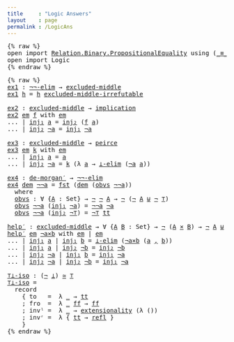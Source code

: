 ```yaml
---
title     : "Logic Answers"
layout    : page
permalink : /LogicAns
---
```


<pre class="Agda">{% raw %}
<a name="90" class="Keyword"
      >open</a
      ><a name="94"
      > </a
      ><a name="95" class="Keyword"
      >import</a
      ><a name="101"
      > </a
      ><a name="102" href="https://agda.github.io/agda-stdlib/Relation.Binary.PropositionalEquality.html#1" class="Module"
      >Relation.Binary.PropositionalEquality</a
      ><a name="139"
      > </a
      ><a name="140" class="Keyword"
      >using</a
      ><a name="145"
      > </a
      ><a name="146" class="Symbol"
      >(</a
      ><a name="147" href="https://agda.github.io/agda-stdlib/Agda.Builtin.Equality.html#83" class="Datatype Operator"
      >_&#8801;_</a
      ><a name="150" class="Symbol"
      >;</a
      ><a name="151"
      > </a
      ><a name="152" href="https://agda.github.io/agda-stdlib/Agda.Builtin.Equality.html#140" class="InductiveConstructor"
      >refl</a
      ><a name="156" class="Symbol"
      >;</a
      ><a name="157"
      > </a
      ><a name="158" href="https://agda.github.io/agda-stdlib/Relation.Binary.PropositionalEquality.Core.html#565" class="Function"
      >sym</a
      ><a name="161" class="Symbol"
      >)</a
      ><a name="162"
      >
</a
      ><a name="163" class="Keyword"
      >open</a
      ><a name="167"
      > </a
      ><a name="168" class="Keyword"
      >import</a
      ><a name="174"
      > </a
      ><a name="175" class="Module"
      >Logic</a
      >
{% endraw %}</pre>

<pre class="Agda">{% raw %}
<a name="206" href="LogicAns.html#206" class="Function"
      >ex1</a
      ><a name="209"
      > </a
      ><a name="210" class="Symbol"
      >:</a
      ><a name="211"
      > </a
      ><a name="212" href="Logic.html#35748" class="Function"
      >&#172;&#172;-elim</a
      ><a name="219"
      > </a
      ><a name="220" class="Symbol"
      >&#8594;</a
      ><a name="221"
      > </a
      ><a name="222" href="Logic.html#35756" class="Function"
      >excluded-middle</a
      ><a name="237"
      >
</a
      ><a name="238" href="LogicAns.html#206" class="Function"
      >ex1</a
      ><a name="241"
      > </a
      ><a name="242" href="LogicAns.html#242" class="Bound"
      >h</a
      ><a name="243"
      > </a
      ><a name="244" class="Symbol"
      >=</a
      ><a name="245"
      > </a
      ><a name="246" href="LogicAns.html#242" class="Bound"
      >h</a
      ><a name="247"
      > </a
      ><a name="248" href="Logic.html#33236" class="Function"
      >excluded-middle-irrefutable</a
      ><a name="275"
      >

</a
      ><a name="277" href="LogicAns.html#277" class="Function"
      >ex2</a
      ><a name="280"
      > </a
      ><a name="281" class="Symbol"
      >:</a
      ><a name="282"
      > </a
      ><a name="283" href="Logic.html#35756" class="Function"
      >excluded-middle</a
      ><a name="298"
      > </a
      ><a name="299" class="Symbol"
      >&#8594;</a
      ><a name="300"
      > </a
      ><a name="301" href="Logic.html#35779" class="Function"
      >implication</a
      ><a name="312"
      >
</a
      ><a name="313" href="LogicAns.html#277" class="Function"
      >ex2</a
      ><a name="316"
      > </a
      ><a name="317" href="LogicAns.html#317" class="Bound"
      >em</a
      ><a name="319"
      > </a
      ><a name="320" href="LogicAns.html#320" class="Bound"
      >f</a
      ><a name="321"
      > </a
      ><a name="322" class="Keyword"
      >with</a
      ><a name="326"
      > </a
      ><a name="327" href="LogicAns.html#317" class="Bound"
      >em</a
      ><a name="329"
      >
</a
      ><a name="330" class="Symbol"
      >...</a
      ><a name="333"
      > </a
      ><a name="334" class="Symbol"
      >|</a
      ><a name="335"
      > </a
      ><a name="336" href="Logic.html#14686" class="InductiveConstructor"
      >inj&#8321;</a
      ><a name="340"
      > </a
      ><a name="341" href="LogicAns.html#341" class="Bound"
      >a</a
      ><a name="342"
      > </a
      ><a name="343" class="Symbol"
      >=</a
      ><a name="344"
      > </a
      ><a name="345" href="Logic.html#14722" class="InductiveConstructor"
      >inj&#8322;</a
      ><a name="349"
      > </a
      ><a name="350" class="Symbol"
      >(</a
      ><a name="351" href="LogicAns.html#320" class="Bound"
      >f</a
      ><a name="352"
      > </a
      ><a name="353" href="LogicAns.html#341" class="Bound"
      >a</a
      ><a name="354" class="Symbol"
      >)</a
      ><a name="355"
      >
</a
      ><a name="356" class="Symbol"
      >...</a
      ><a name="359"
      > </a
      ><a name="360" class="Symbol"
      >|</a
      ><a name="361"
      > </a
      ><a name="362" href="Logic.html#14722" class="InductiveConstructor"
      >inj&#8322;</a
      ><a name="366"
      > </a
      ><a name="367" href="LogicAns.html#367" class="Bound"
      >&#172;a</a
      ><a name="369"
      > </a
      ><a name="370" class="Symbol"
      >=</a
      ><a name="371"
      > </a
      ><a name="372" href="Logic.html#14686" class="InductiveConstructor"
      >inj&#8321;</a
      ><a name="376"
      > </a
      ><a name="377" href="LogicAns.html#367" class="Bound"
      >&#172;a</a
      ><a name="379"
      >

</a
      ><a name="381" href="LogicAns.html#381" class="Function"
      >ex3</a
      ><a name="384"
      > </a
      ><a name="385" class="Symbol"
      >:</a
      ><a name="386"
      > </a
      ><a name="387" href="Logic.html#35756" class="Function"
      >excluded-middle</a
      ><a name="402"
      > </a
      ><a name="403" class="Symbol"
      >&#8594;</a
      ><a name="404"
      > </a
      ><a name="405" href="Logic.html#35772" class="Function"
      >peirce</a
      ><a name="411"
      >
</a
      ><a name="412" href="LogicAns.html#381" class="Function"
      >ex3</a
      ><a name="415"
      > </a
      ><a name="416" href="LogicAns.html#416" class="Bound"
      >em</a
      ><a name="418"
      > </a
      ><a name="419" href="LogicAns.html#419" class="Bound"
      >k</a
      ><a name="420"
      > </a
      ><a name="421" class="Keyword"
      >with</a
      ><a name="425"
      > </a
      ><a name="426" href="LogicAns.html#416" class="Bound"
      >em</a
      ><a name="428"
      >
</a
      ><a name="429" class="Symbol"
      >...</a
      ><a name="432"
      > </a
      ><a name="433" class="Symbol"
      >|</a
      ><a name="434"
      > </a
      ><a name="435" href="Logic.html#14686" class="InductiveConstructor"
      >inj&#8321;</a
      ><a name="439"
      > </a
      ><a name="440" href="LogicAns.html#440" class="Bound"
      >a</a
      ><a name="441"
      > </a
      ><a name="442" class="Symbol"
      >=</a
      ><a name="443"
      > </a
      ><a name="444" href="LogicAns.html#440" class="Bound"
      >a</a
      ><a name="445"
      >
</a
      ><a name="446" class="Symbol"
      >...</a
      ><a name="449"
      > </a
      ><a name="450" class="Symbol"
      >|</a
      ><a name="451"
      > </a
      ><a name="452" href="Logic.html#14722" class="InductiveConstructor"
      >inj&#8322;</a
      ><a name="456"
      > </a
      ><a name="457" href="LogicAns.html#457" class="Bound"
      >&#172;a</a
      ><a name="459"
      > </a
      ><a name="460" class="Symbol"
      >=</a
      ><a name="461"
      > </a
      ><a name="462" href="LogicAns.html#419" class="Bound"
      >k</a
      ><a name="463"
      > </a
      ><a name="464" class="Symbol"
      >(&#955;</a
      ><a name="466"
      > </a
      ><a name="467" href="LogicAns.html#467" class="Bound"
      >a</a
      ><a name="468"
      > </a
      ><a name="469" class="Symbol"
      >&#8594;</a
      ><a name="470"
      > </a
      ><a name="471" href="Logic.html#19890" class="Function"
      >&#8869;-elim</a
      ><a name="477"
      > </a
      ><a name="478" class="Symbol"
      >(</a
      ><a name="479" href="LogicAns.html#457" class="Bound"
      >&#172;a</a
      ><a name="481"
      > </a
      ><a name="482" href="LogicAns.html#467" class="Bound"
      >a</a
      ><a name="483" class="Symbol"
      >))</a
      ><a name="485"
      >

</a
      ><a name="487" href="LogicAns.html#487" class="Function"
      >ex4</a
      ><a name="490"
      > </a
      ><a name="491" class="Symbol"
      >:</a
      ><a name="492"
      > </a
      ><a name="493" href="Logic.html#36029" class="Function"
      >de-morgan&#8242;</a
      ><a name="503"
      > </a
      ><a name="504" class="Symbol"
      >&#8594;</a
      ><a name="505"
      > </a
      ><a name="506" href="Logic.html#35748" class="Function"
      >&#172;&#172;-elim</a
      ><a name="513"
      >
</a
      ><a name="514" href="LogicAns.html#487" class="Function"
      >ex4</a
      ><a name="517"
      > </a
      ><a name="518" href="LogicAns.html#518" class="Bound"
      >dem</a
      ><a name="521"
      > </a
      ><a name="522" href="LogicAns.html#522" class="Bound"
      >&#172;&#172;a</a
      ><a name="525"
      > </a
      ><a name="526" class="Symbol"
      >=</a
      ><a name="527"
      > </a
      ><a name="528" href="Logic.html#7507" class="Function"
      >fst</a
      ><a name="531"
      > </a
      ><a name="532" class="Symbol"
      >(</a
      ><a name="533" href="LogicAns.html#518" class="Bound"
      >dem</a
      ><a name="536"
      > </a
      ><a name="537" class="Symbol"
      >(</a
      ><a name="538" href="LogicAns.html#559" class="Function"
      >obvs</a
      ><a name="542"
      > </a
      ><a name="543" href="LogicAns.html#522" class="Bound"
      >&#172;&#172;a</a
      ><a name="546" class="Symbol"
      >))</a
      ><a name="548"
      >
  </a
      ><a name="551" class="Keyword"
      >where</a
      ><a name="556"
      >
  </a
      ><a name="559" href="LogicAns.html#559" class="Function"
      >obvs</a
      ><a name="563"
      > </a
      ><a name="564" class="Symbol"
      >:</a
      ><a name="565"
      > </a
      ><a name="566" class="Symbol"
      >&#8704;</a
      ><a name="567"
      > </a
      ><a name="568" class="Symbol"
      >{</a
      ><a name="569" href="LogicAns.html#569" class="Bound"
      >A</a
      ><a name="570"
      > </a
      ><a name="571" class="Symbol"
      >:</a
      ><a name="572"
      > </a
      ><a name="573" class="PrimitiveType"
      >Set</a
      ><a name="576" class="Symbol"
      >}</a
      ><a name="577"
      > </a
      ><a name="578" class="Symbol"
      >&#8594;</a
      ><a name="579"
      > </a
      ><a name="580" href="Logic.html#29825" class="Function Operator"
      >&#172;</a
      ><a name="581"
      > </a
      ><a name="582" href="Logic.html#29825" class="Function Operator"
      >&#172;</a
      ><a name="583"
      > </a
      ><a name="584" href="LogicAns.html#569" class="Bound"
      >A</a
      ><a name="585"
      > </a
      ><a name="586" class="Symbol"
      >&#8594;</a
      ><a name="587"
      > </a
      ><a name="588" href="Logic.html#29825" class="Function Operator"
      >&#172;</a
      ><a name="589"
      > </a
      ><a name="590" class="Symbol"
      >(</a
      ><a name="591" href="Logic.html#29825" class="Function Operator"
      >&#172;</a
      ><a name="592"
      > </a
      ><a name="593" href="LogicAns.html#569" class="Bound"
      >A</a
      ><a name="594"
      > </a
      ><a name="595" href="Logic.html#14656" class="Datatype Operator"
      >&#8846;</a
      ><a name="596"
      > </a
      ><a name="597" href="Logic.html#29825" class="Function Operator"
      >&#172;</a
      ><a name="598"
      > </a
      ><a name="599" href="Logic.html#12590" class="Datatype"
      >&#8868;</a
      ><a name="600" class="Symbol"
      >)</a
      ><a name="601"
      >
  </a
      ><a name="604" href="LogicAns.html#559" class="Function"
      >obvs</a
      ><a name="608"
      > </a
      ><a name="609" href="LogicAns.html#609" class="Bound"
      >&#172;&#172;a</a
      ><a name="612"
      > </a
      ><a name="613" class="Symbol"
      >(</a
      ><a name="614" href="Logic.html#14686" class="InductiveConstructor"
      >inj&#8321;</a
      ><a name="618"
      > </a
      ><a name="619" href="LogicAns.html#619" class="Bound"
      >&#172;a</a
      ><a name="621" class="Symbol"
      >)</a
      ><a name="622"
      > </a
      ><a name="623" class="Symbol"
      >=</a
      ><a name="624"
      > </a
      ><a name="625" href="LogicAns.html#609" class="Bound"
      >&#172;&#172;a</a
      ><a name="628"
      > </a
      ><a name="629" href="LogicAns.html#619" class="Bound"
      >&#172;a</a
      ><a name="631"
      >
  </a
      ><a name="634" href="LogicAns.html#559" class="Function"
      >obvs</a
      ><a name="638"
      > </a
      ><a name="639" href="LogicAns.html#639" class="Bound"
      >&#172;&#172;a</a
      ><a name="642"
      > </a
      ><a name="643" class="Symbol"
      >(</a
      ><a name="644" href="Logic.html#14722" class="InductiveConstructor"
      >inj&#8322;</a
      ><a name="648"
      > </a
      ><a name="649" href="LogicAns.html#649" class="Bound"
      >&#172;&#8868;</a
      ><a name="651" class="Symbol"
      >)</a
      ><a name="652"
      > </a
      ><a name="653" class="Symbol"
      >=</a
      ><a name="654"
      > </a
      ><a name="655" href="LogicAns.html#649" class="Bound"
      >&#172;&#8868;</a
      ><a name="657"
      > </a
      ><a name="658" href="Logic.html#12606" class="InductiveConstructor"
      >tt</a
      ><a name="660"
      >

</a
      ><a name="662" href="LogicAns.html#662" class="Function"
      >help&#8242;</a
      ><a name="667"
      > </a
      ><a name="668" class="Symbol"
      >:</a
      ><a name="669"
      > </a
      ><a name="670" href="Logic.html#35756" class="Function"
      >excluded-middle</a
      ><a name="685"
      > </a
      ><a name="686" class="Symbol"
      >&#8594;</a
      ><a name="687"
      > </a
      ><a name="688" class="Symbol"
      >&#8704;</a
      ><a name="689"
      > </a
      ><a name="690" class="Symbol"
      >{</a
      ><a name="691" href="LogicAns.html#691" class="Bound"
      >A</a
      ><a name="692"
      > </a
      ><a name="693" href="LogicAns.html#693" class="Bound"
      >B</a
      ><a name="694"
      > </a
      ><a name="695" class="Symbol"
      >:</a
      ><a name="696"
      > </a
      ><a name="697" class="PrimitiveType"
      >Set</a
      ><a name="700" class="Symbol"
      >}</a
      ><a name="701"
      > </a
      ><a name="702" class="Symbol"
      >&#8594;</a
      ><a name="703"
      > </a
      ><a name="704" href="Logic.html#29825" class="Function Operator"
      >&#172;</a
      ><a name="705"
      > </a
      ><a name="706" class="Symbol"
      >(</a
      ><a name="707" href="LogicAns.html#691" class="Bound"
      >A</a
      ><a name="708"
      > </a
      ><a name="709" href="Logic.html#7202" class="Datatype Operator"
      >&#215;</a
      ><a name="710"
      > </a
      ><a name="711" href="LogicAns.html#693" class="Bound"
      >B</a
      ><a name="712" class="Symbol"
      >)</a
      ><a name="713"
      > </a
      ><a name="714" class="Symbol"
      >&#8594;</a
      ><a name="715"
      > </a
      ><a name="716" href="Logic.html#29825" class="Function Operator"
      >&#172;</a
      ><a name="717"
      > </a
      ><a name="718" href="LogicAns.html#691" class="Bound"
      >A</a
      ><a name="719"
      > </a
      ><a name="720" href="Logic.html#14656" class="Datatype Operator"
      >&#8846;</a
      ><a name="721"
      > </a
      ><a name="722" href="Logic.html#29825" class="Function Operator"
      >&#172;</a
      ><a name="723"
      > </a
      ><a name="724" href="LogicAns.html#693" class="Bound"
      >B</a
      ><a name="725"
      >
</a
      ><a name="726" href="LogicAns.html#662" class="Function"
      >help&#8242;</a
      ><a name="731"
      > </a
      ><a name="732" href="LogicAns.html#732" class="Bound"
      >em</a
      ><a name="734"
      > </a
      ><a name="735" href="LogicAns.html#735" class="Bound"
      >&#172;a&#215;b</a
      ><a name="739"
      > </a
      ><a name="740" class="Keyword"
      >with</a
      ><a name="744"
      > </a
      ><a name="745" href="LogicAns.html#732" class="Bound"
      >em</a
      ><a name="747"
      > </a
      ><a name="748" class="Symbol"
      >|</a
      ><a name="749"
      > </a
      ><a name="750" href="LogicAns.html#732" class="Bound"
      >em</a
      ><a name="752"
      >
</a
      ><a name="753" class="Symbol"
      >...</a
      ><a name="756"
      > </a
      ><a name="757" class="Symbol"
      >|</a
      ><a name="758"
      > </a
      ><a name="759" href="Logic.html#14686" class="InductiveConstructor"
      >inj&#8321;</a
      ><a name="763"
      > </a
      ><a name="764" href="LogicAns.html#764" class="Bound"
      >a</a
      ><a name="765"
      > </a
      ><a name="766" class="Symbol"
      >|</a
      ><a name="767"
      > </a
      ><a name="768" href="Logic.html#14686" class="InductiveConstructor"
      >inj&#8321;</a
      ><a name="772"
      > </a
      ><a name="773" href="LogicAns.html#773" class="Bound"
      >b</a
      ><a name="774"
      > </a
      ><a name="775" class="Symbol"
      >=</a
      ><a name="776"
      > </a
      ><a name="777" href="Logic.html#19890" class="Function"
      >&#8869;-elim</a
      ><a name="783"
      > </a
      ><a name="784" class="Symbol"
      >(</a
      ><a name="785" href="LogicAns.html#735" class="Bound"
      >&#172;a&#215;b</a
      ><a name="789"
      > </a
      ><a name="790" class="Symbol"
      >(</a
      ><a name="791" href="LogicAns.html#764" class="Bound"
      >a</a
      ><a name="792"
      > </a
      ><a name="793" href="Logic.html#7232" class="InductiveConstructor Operator"
      >,</a
      ><a name="794"
      > </a
      ><a name="795" href="LogicAns.html#773" class="Bound"
      >b</a
      ><a name="796" class="Symbol"
      >))</a
      ><a name="798"
      >
</a
      ><a name="799" class="Symbol"
      >...</a
      ><a name="802"
      > </a
      ><a name="803" class="Symbol"
      >|</a
      ><a name="804"
      > </a
      ><a name="805" href="Logic.html#14686" class="InductiveConstructor"
      >inj&#8321;</a
      ><a name="809"
      > </a
      ><a name="810" href="LogicAns.html#810" class="Bound"
      >a</a
      ><a name="811"
      > </a
      ><a name="812" class="Symbol"
      >|</a
      ><a name="813"
      > </a
      ><a name="814" href="Logic.html#14722" class="InductiveConstructor"
      >inj&#8322;</a
      ><a name="818"
      > </a
      ><a name="819" href="LogicAns.html#819" class="Bound"
      >&#172;b</a
      ><a name="821"
      > </a
      ><a name="822" class="Symbol"
      >=</a
      ><a name="823"
      > </a
      ><a name="824" href="Logic.html#14722" class="InductiveConstructor"
      >inj&#8322;</a
      ><a name="828"
      > </a
      ><a name="829" href="LogicAns.html#819" class="Bound"
      >&#172;b</a
      ><a name="831"
      >
</a
      ><a name="832" class="Symbol"
      >...</a
      ><a name="835"
      > </a
      ><a name="836" class="Symbol"
      >|</a
      ><a name="837"
      > </a
      ><a name="838" href="Logic.html#14722" class="InductiveConstructor"
      >inj&#8322;</a
      ><a name="842"
      > </a
      ><a name="843" href="LogicAns.html#843" class="Bound"
      >&#172;a</a
      ><a name="845"
      > </a
      ><a name="846" class="Symbol"
      >|</a
      ><a name="847"
      > </a
      ><a name="848" href="Logic.html#14686" class="InductiveConstructor"
      >inj&#8321;</a
      ><a name="852"
      > </a
      ><a name="853" href="LogicAns.html#853" class="Bound"
      >b</a
      ><a name="854"
      > </a
      ><a name="855" class="Symbol"
      >=</a
      ><a name="856"
      > </a
      ><a name="857" href="Logic.html#14686" class="InductiveConstructor"
      >inj&#8321;</a
      ><a name="861"
      > </a
      ><a name="862" href="LogicAns.html#843" class="Bound"
      >&#172;a</a
      ><a name="864"
      >
</a
      ><a name="865" class="Symbol"
      >...</a
      ><a name="868"
      > </a
      ><a name="869" class="Symbol"
      >|</a
      ><a name="870"
      > </a
      ><a name="871" href="Logic.html#14722" class="InductiveConstructor"
      >inj&#8322;</a
      ><a name="875"
      > </a
      ><a name="876" href="LogicAns.html#876" class="Bound"
      >&#172;a</a
      ><a name="878"
      > </a
      ><a name="879" class="Symbol"
      >|</a
      ><a name="880"
      > </a
      ><a name="881" href="Logic.html#14722" class="InductiveConstructor"
      >inj&#8322;</a
      ><a name="885"
      > </a
      ><a name="886" href="LogicAns.html#886" class="Bound"
      >&#172;b</a
      ><a name="888"
      > </a
      ><a name="889" class="Symbol"
      >=</a
      ><a name="890"
      > </a
      ><a name="891" href="Logic.html#14686" class="InductiveConstructor"
      >inj&#8321;</a
      ><a name="895"
      > </a
      ><a name="896" href="LogicAns.html#876" class="Bound"
      >&#172;a</a
      ><a name="898"
      >

</a
      ><a name="900" href="LogicAns.html#900" class="Function"
      >&#8868;&#8869;-iso</a
      ><a name="906"
      > </a
      ><a name="907" class="Symbol"
      >:</a
      ><a name="908"
      > </a
      ><a name="909" class="Symbol"
      >(</a
      ><a name="910" href="Logic.html#29825" class="Function Operator"
      >&#172;</a
      ><a name="911"
      > </a
      ><a name="912" href="Logic.html#19450" class="Datatype"
      >&#8869;</a
      ><a name="913" class="Symbol"
      >)</a
      ><a name="914"
      > </a
      ><a name="915" href="Logic.html#1478" class="Record Operator"
      >&#8771;</a
      ><a name="916"
      > </a
      ><a name="917" href="Logic.html#12590" class="Datatype"
      >&#8868;</a
      ><a name="918"
      >
</a
      ><a name="919" href="LogicAns.html#900" class="Function"
      >&#8868;&#8869;-iso</a
      ><a name="925"
      > </a
      ><a name="926" class="Symbol"
      >=</a
      ><a name="927"
      >
  </a
      ><a name="930" class="Keyword"
      >record</a
      ><a name="936"
      >
    </a
      ><a name="941" class="Symbol"
      >{</a
      ><a name="942"
      > </a
      ><a name="943" class="Field"
      >to</a
      ><a name="945"
      >   </a
      ><a name="948" class="Symbol"
      >=</a
      ><a name="949"
      >  </a
      ><a name="951" class="Symbol"
      >&#955;</a
      ><a name="952"
      > </a
      ><a name="953" href="LogicAns.html#953" class="Bound"
      >_</a
      ><a name="954"
      > </a
      ><a name="955" class="Symbol"
      >&#8594;</a
      ><a name="956"
      > </a
      ><a name="957" href="Logic.html#12606" class="InductiveConstructor"
      >tt</a
      ><a name="959"
      >
    </a
      ><a name="964" class="Symbol"
      >;</a
      ><a name="965"
      > </a
      ><a name="966" class="Field"
      >fro</a
      ><a name="969"
      >  </a
      ><a name="971" class="Symbol"
      >=</a
      ><a name="972"
      >  </a
      ><a name="974" class="Symbol"
      >&#955;</a
      ><a name="975"
      > </a
      ><a name="976" href="LogicAns.html#976" class="Bound"
      >_</a
      ><a name="977"
      > </a
      ><a name="978" href="LogicAns.html#978" class="Bound"
      >ff</a
      ><a name="980"
      > </a
      ><a name="981" class="Symbol"
      >&#8594;</a
      ><a name="982"
      > </a
      ><a name="983" href="LogicAns.html#978" class="Bound"
      >ff</a
      ><a name="985"
      >
    </a
      ><a name="990" class="Symbol"
      >;</a
      ><a name="991"
      > </a
      ><a name="992" class="Field"
      >inv&#737;</a
      ><a name="996"
      > </a
      ><a name="997" class="Symbol"
      >=</a
      ><a name="998"
      >  </a
      ><a name="1000" class="Symbol"
      >&#955;</a
      ><a name="1001"
      > </a
      ><a name="1002" href="LogicAns.html#1002" class="Bound"
      >_</a
      ><a name="1003"
      > </a
      ><a name="1004" class="Symbol"
      >&#8594;</a
      ><a name="1005"
      > </a
      ><a name="1006" href="Logic.html#24738" class="Postulate"
      >extensionality</a
      ><a name="1020"
      > </a
      ><a name="1021" class="Symbol"
      >(&#955;</a
      ><a name="1023"
      > </a
      ><a name="1024" class="Symbol"
      >())</a
      ><a name="1027"
      >
    </a
      ><a name="1032" class="Symbol"
      >;</a
      ><a name="1033"
      > </a
      ><a name="1034" class="Field"
      >inv&#691;</a
      ><a name="1038"
      > </a
      ><a name="1039" class="Symbol"
      >=</a
      ><a name="1040"
      >  </a
      ><a name="1042" class="Symbol"
      >&#955;</a
      ><a name="1043"
      > </a
      ><a name="1044" class="Symbol"
      >{</a
      ><a name="1045"
      > </a
      ><a name="1046" href="Logic.html#12606" class="InductiveConstructor"
      >tt</a
      ><a name="1048"
      > </a
      ><a name="1049" class="Symbol"
      >&#8594;</a
      ><a name="1050"
      > </a
      ><a name="1051" href="https://agda.github.io/agda-stdlib/Agda.Builtin.Equality.html#140" class="InductiveConstructor"
      >refl</a
      ><a name="1055"
      > </a
      ><a name="1056" class="Symbol"
      >}</a
      ><a name="1057"
      >
    </a
      ><a name="1062" class="Symbol"
      >}</a
      >
{% endraw %}</pre>
